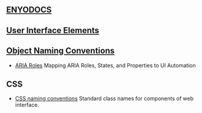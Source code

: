 ## [ENYODOCS](http://enyojs.com/docs/latest/#/namespaces)

## [User Interface Elements](http://www.usability.gov/how-to-and-tools/methods/user-interface-elements.html)

## [Object Naming Conventions](https://msdn.microsoft.com/en-us/library/aa263493)

* [ARIA Roles](https://msdn.microsoft.com/en-us/library/gg701984)
Mapping ARIA Roles, States, and Properties to UI Automation


## CSS
* [CSS naming conventions](http://www.apppie.org/pages/approach/naming.html)
 Standard class names for components of web interface.
